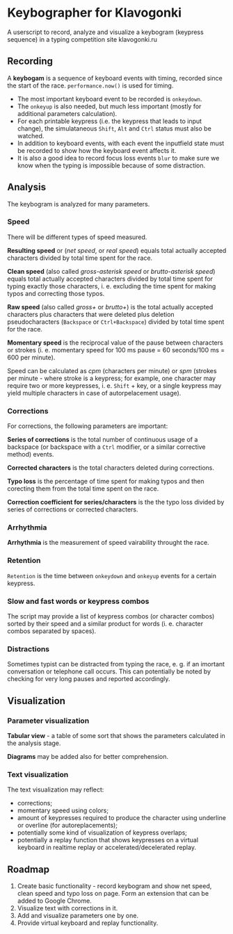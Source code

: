 # Keybographer for Klavogonki
A userscript to record, analyze and visualize a keybogram (keypress sequence) in a typing competition site klavogonki.ru

## Recording

A **keybogam** is a sequence of keyboard events with timing, recorded since the start of the race. `performance.now()` is used for timing.
- The most important keyboard event to be recorded is  `onkeydown`.
- The `onkeyup` is also needed, but much less important (mostly for additional parameters calculation).
- For each printable keypress (i.e. the keypress that leads to input change), the simulataneous `Shift`, `Alt` and `Ctrl` status must also be watched.
- In addition to keyboard events, with each event the inputfield state must be recorded to show how the keyboard event affects it.
- It is also a good idea to record focus loss events `blur` to make sure we know when the typing is impossible because of some distraction.

## Analysis

The keybogram is analyzed for many parameters.

### Speed

There will be different types of speed measured.

**Resulting speed** or (*net speed*, or *real speed*) equals total actually accepted characters divided by total time spent for the race.

**Clean speed** (also called *gross-asterisk speed* or *brutto-asterisk speed*) equals total actually accepted characters divided by total time spent for typing exactly those characters, i. e. excluding the time spent for making typos and correcting those typos.

**Raw speed** (also called *gross+* or *brutto+*) is the total actually accepted characters plus characters that were deleted plus deletion pseudocharacters (`Backspace` or `Ctrl+Backspace`) divided by total time spent for the race.

**Momentary speed** is the reciprocal value of the pause between characters or strokes (i. e. momentary speed for 100 ms pause = 60 seconds/100 ms = 600 per minute).

Speed can be calculated as *cpm* (characters per minute) or *spm* (strokes per minute - where stroke is a keypress; for example, one character may require two or more keypresses, i. e. `Shift` + key, or a single keypress may yield multiple characters in case of autorpelacement usage).

### Corrections

For corrections, the following parameters are important:

**Series of corrections** is the total number of continuous usage of a backspace (or backspace with a `Ctrl` modifier, or a similar corrective method) events.

**Corrected characters** is the total characters deleted during corrections.

**Typo loss** is the percentage of time spent for making typos and then corecting them from the total time spent on the race.

**Correction coefficient for series/characters** is the the typo loss divided by series of corrections or corrected characters.

### Arrhythmia

**Arrhythmia** is the measurement of speed vairability throught the race.

### Retention

`Retention` is the time between `onkeydown` and `onkeyup` events for a certain keypress.

### Slow and fast words or keypress combos

The script may provide a list of keypress combos (or character combos) sorted by their speed and a similar product for words (i. e. character combos separated by spaces).

### Distractions

Sometimes typist can be distracted from typing the race, e. g. if an imortant conversation or telephone call occurs. This can potentially be noted by checking for very long pauses and reported accordingly.

## Visualization

### Parameter visualization

**Tabular view** - a table of some sort that shows the parameters calculated in the analysis stage.

**Diagrams** may be added also for better comprehension.

### Text visualization

The text visualization may reflect:
- corrections;
- momentary speed using colors;
- amount of keypresses required to produce the character using underline or overline (for autoreplacements);
- potentially some kind of visualization of keypress overlaps;
- potentially a replay function that shows keypresses on a virtual keyboard in realtime replay or accelerated/decelerated replay.

## Roadmap

1. Create basic functionality - record keybogram and show net speed, clean speed and typo loss on page. Form an extension that can be added to Google Chrome.
2. Visualize text with corrections in it.
3. Add and visualize parameters one by one.
4. Provide virtual keyboard and replay functionality.
